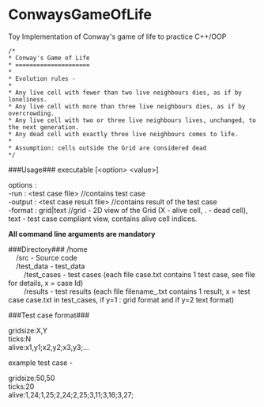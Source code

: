 ConwaysGameOfLife
=================

Toy Implementation of Conway's game of life to practice C++/OOP

	/* 
	* Conway's Game of Life
	* =====================
	*
	* Evolution rules - 
	*
	* Any live cell with fewer than two live neighbours dies, as if by loneliness.
	* Any live cell with more than three live neighbours dies, as if by overcrowding.
	* Any live cell with two or three live neighbours lives, unchanged, to the next generation.
	* Any dead cell with exactly three live neighbours comes to life.
	*
	* Assumption: cells outside the Grid are considered dead
	*/

###Usage###
executable [&lt;option> &lt;value>]

options	:<br/>
-run	: &lt;test case file>		//contains test case<br/>
-output	: &lt;test case result file>	//contains result of the test case<br/>
-format	: grid|text			//grid - 2D view of the Grid (X - alive cell, . - dead cell), text - test case compliant view, contains alive cell indices.

********All command line arguments are mandatory********

###Directory###
/home<br/>
&nbsp;&nbsp;&nbsp;&nbsp;/src 			- Source code<br/>
&nbsp;&nbsp;&nbsp;&nbsp;/test\_data		- test\_data<br/>
&nbsp;&nbsp;&nbsp;&nbsp;&nbsp;&nbsp;&nbsp;&nbsp;/test\_cases 	- test cases 	(each file case<x>.txt contains 1 test case, see file for details, x = case Id)<br/>
&nbsp;&nbsp;&nbsp;&nbsp;&nbsp;&nbsp;&nbsp;&nbsp;/results	- test results	(each file filename<x>\_<y>.txt contains 1 result, x = test case case<x>.txt in test_cases, if y=1 : grid format and if y=2 text format)<br/>


###Test case format###

gridsize:X,Y<br/>
ticks:N<br/>
alive:x1,y1;x2,y2;x3,y3;...<br/>

example test case - <br/>

gridsize:50,50<br/>
ticks:20<br/>
alive:1,24;1,25;2,24;2,25;3,11;3,16;3,27;<br/>

